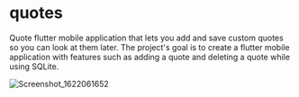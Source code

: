 # quotes
Quote flutter mobile application that lets you add and save custom quotes so you can look at them later.
The project's goal is to create a flutter mobile application with features such as adding a quote and deleting a quote while using SQLite.

![Screenshot_1622061652](https://user-images.githubusercontent.com/69801237/119729059-db55fd80-be7c-11eb-8fe3-2ec7e9428522.png)

